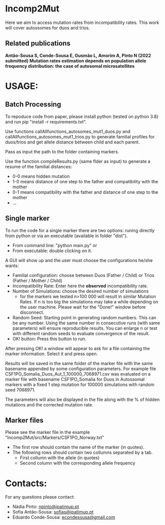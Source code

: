 # Incomp2Mut

Here we aim to access mutation rates from incompatibility rates.
This work will cover autossomes for duos and trios.

## Related publications
**Antão-Sousa S, Conde-Sousa E, Gusmão L, Amorim A, Pinto N (2022 submitted) 
Mutation rates estimation depends on population allele frequency distribution: the case of autosomal microsatellites**


# USAGE:
## Batch Processing
To repoduce code from paper, please install python (tested on python 3.8) and run pip "install -r requirements.txt".

Use functions callAllfunctions_autosomes_mut1_duos.py and callAllfunctions_autosomes_mut1_trios.py to generate familial profiles for duos/trios and get allele distance between child and each parent.

Pass as input the path to the folder containing markers.

Use the function compileResults.py (same flder as input) to generate a resume of the familial distances:
* 0-0 means hidden mutation
* 1-0 means distance of one step to the father and compatibility with the mother
* 0-1 means compatibility with the father and distance of one step to the mother
* ...

## Single marker
To run the code for a single marker there are two options: runing directly from python or via an executable (available in folder "dist"). 

* From command line: "python main.py" or 
* From executable: double clicking on it.

A GUI will show up and the user must choose the configurations he/she wants:
* Familial configuration: choose between Duos (Father / Child) or Trios (Father / Mother / Child)
* Incompatibility Rate: Enter here the **observed** incompatibility rate.
* Number of Simulations: choose the desired number of simulations
	* for the markers we tested n>100 000 will result in similar Mutation Rates. If n is too big the simulations may take a while depending on the user machine. Please wait for the "Done!" window before disconnect.
* Random Seed: Starting point in generating random numbers. This can be any number. Using the same number in consecutive runs (with same parameters) will ensure reproducible results. You can enlarge n or test with different random seeds to evaluate convergence of the result.
* OK! button: Press this button to run.

After pressing OK! a window will appear to ask for a file containing the marker information. Select it and press open.

Results will be saved in the same folder of the marker file with the same basename appended by some configuration parameters. 
For example file CSF1PO_Somalia_Duos_Aut_1_100000_7068971.csv was evaluated on a marker file with basename CSF1PO_Somalia 
for Duos in Autossomal markers with a fixed 1 step mutation for 100000 simulations with random seed 7068971.

The parameters will also be displayed in the file along with the % of hidden mutations and the corrected mutation rate.


## Marker files
Please see the marker file in the example "Incomp2Mut/src/Markers/CSF1PO_Norway.txt"
* The first row should contain the name of the marker (in quotes).
* The following rows should contain two collumns separated by a tab.
	* First collumn with the allele (in quotes)
	* Second column with the corresponding allele frequency
	
# Contacts:
For any questions please contact:
* Nádia Pinto: npinto@ipatimup.pt
* Sofia Antão-Sousa: sofias@ipatimup.pt
* Eduardo Conde-Sousa: econdesousa@gmail.com
